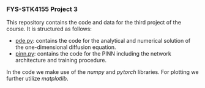 ### FYS-STK4155 Project 3

This repository contains the code and data for the third project of the course. It is structured as follows:

 - [pde.py](pde.py): contains the code for the analytical and numerical solution of the one-dimensional diffusion equation.
 - [pinn.py](pinn.py): contains the code for the PINN including the network architecture and training procedure.

In the code we make use of the _numpy_ and _pytorch_ libraries. For plotting we further utilize _matplotlib_.
